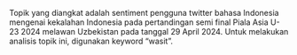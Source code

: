 Topik yang diangkat adalah sentiment pengguna twitter bahasa Indonesia mengenai kekalahan Indonesia pada pertandingan semi final Piala Asia U-23 2024 melawan Uzbekistan pada tanggal 29 April 2024. 
Untuk melakukan analisis topik ini, digunakan keyword “wasit”.
